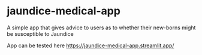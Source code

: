 # jaundice-medical-app

A simple app that gives advice to users as to whether their new-borns might be susceptible to Jaundice

App can be tested here https://jaundice-medical-app.streamlit.app/
